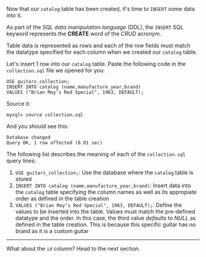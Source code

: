 Now that our `catalog` table has been created, it's time to `INSERT` some data into it.

As part of the SQL _data manipulation language_ (DDL), the `INSERT` SQL keyword represents the __CREATE__ word of the _CRUD_ acronym.

Table data is represented as rows and each of the row fields must match the datatype specified for each column when we created our `catalog` table.

Let's insert 1 row into our `catalog` table. Paste the following code in the `collection.sql` file we opened for you:

```
USE guitars_collection;
INSERT INTO catalog (name,manufacture_year,brand)
VALUES ("Brian May’s Red Special", 1963, DEFAULT);
```

Source it: 

```
mysql> source collection.sql
```

And you should see this: 

```
Database changed
Query OK, 1 row affected (0.01 sec)
```

The following list describes the meaning of each of the `collection.sql` query lines:

1. `USE guitars_collection;`:
Use the database where the `catalog` table is stored
2. `INSERT INTO catalog (name,manufacture_year,brand)`:
Insert data into the `catalog` table specifying the column names as well as its appropiate order as defined in the table creation
3. `VALUES ("Brian May’s Red Special", 1963, DEFAULT);`:
Define the values to be inserted into the table. Values must match the pre-defined datatype and the order. In this case, the third value _defaults_ to _NULL_ as defined in the table creation. This is because this specific guitar has no brand as it is a custom guitar

---

What about the `id` column? Head to the next section.